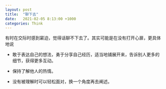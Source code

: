 ```yaml
---
layout: post
title:  "聊下去"
date:   2021-02-05 8:13:00 +1000
categories: Think
---
```


有时在交际时感到窘迫，觉得话聊不下去了。其实可能是在没有打开心扉，更具体地说

- 敢于表达自己的想法，勇于分享自己经历，适当地铺展开来，告诉别人更多的细节，获得更多互动。

- 保持了解他人的热情。

- 没有被理解时可以轻松面对，换一个角度再去阐述。





